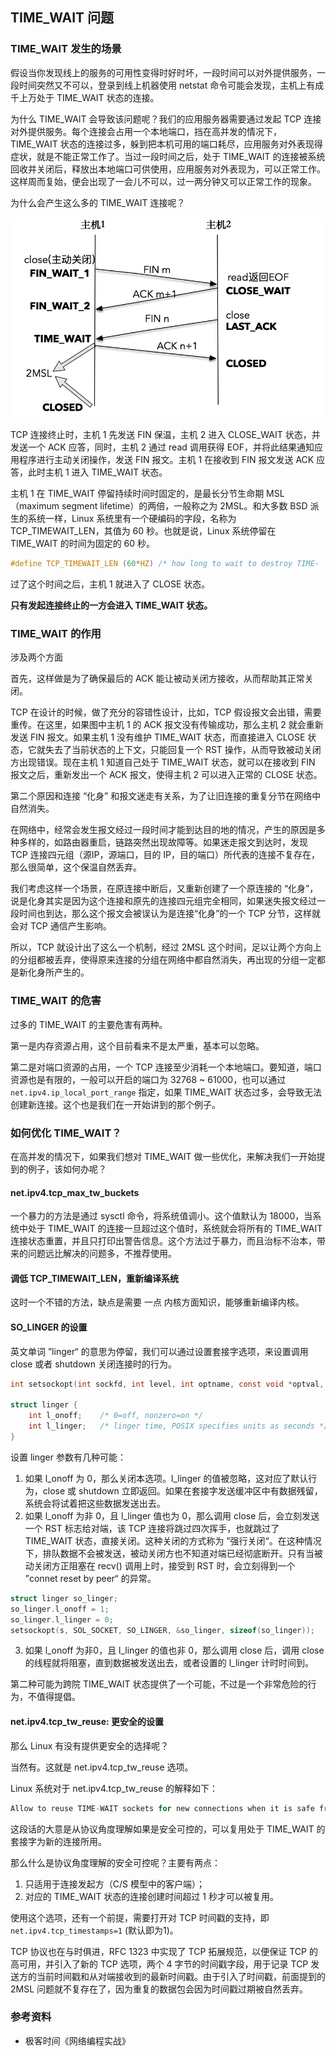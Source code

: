 ## TIME_WAIT 问题

### TIME_WAIT 发生的场景

假设当你发现线上的服务的可用性变得时好时坏，一段时间可以对外提供服务，一段时间突然又不可以，登录到线上机器使用 netstat 命令可能会发现，主机上有成千上万处于 TIME_WAIT 状态的连接。

为什么 TIME_WAIT 会导致该问题呢？我们的应用服务器需要通过发起 TCP 连接对外提供服务。每个连接会占用一个本地端口，挡在高并发的情况下，TIME_WAIT 状态的连接过多，躲到把本机可用的端口耗尽，应用服务对外表现得症状，就是不能正常工作了。当过一段时间之后，处于 TIME_WAIT 的连接被系统回收并关闭后，释放出本地端口可供使用，应用服务对外表现为，可以正常工作。这样周而复始，便会出现了一会儿不可以，过一两分钟又可以正常工作的现象。

为什么会产生这么多的 TIME_WAIT 连接呢？

![四次挥手](image/四次挥手.png)

TCP 连接终止时，主机 1 先发送 FIN 保温，主机 2 进入 CLOSE_WAIT 状态，并发送一个 ACK 应答，同时，主机 2 通过 read 调用获得 EOF，并将此结果通知应用程序进行主动关闭操作，发送 FIN 报文。主机 1 在接收到 FIN 报文发送 ACK 应答，此时主机 1 进入 TIME_WAIT 状态。

主机 1 在 TIME_WAIT 停留持续时间时固定的，是最长分节生命期 MSL（maximum segment lifetime）的两倍，一般称之为 2MSL。和大多数 BSD 派生的系统一样，Linux 系统里有一个硬编码的字段，名称为 TCP_TIMEWAIT_LEN，其值为 60 秒。也就是说，Linux 系统停留在 TIME_WAIT 的时间为固定的 60 秒。

```c
#define TCP_TIMEWAIT_LEN (60*HZ) /* how long to wait to destroy TIME-        WAIT state, about 60 seconds	*/
```

过了这个时间之后，主机 1 就进入了 CLOSE 状态。

**只有发起连接终止的一方会进入 TIME_WAIT 状态。**

### TIME_WAIT 的作用

涉及两个方面

首先，这样做是为了确保最后的 ACK 能让被动关闭方接收，从而帮助其正常关闭。

TCP 在设计的时候，做了充分的容错性设计，比如，TCP 假设报文会出错，需要重传。在这里，如果图中主机 1 的 ACK 报文没有传输成功，那么主机 2 就会重新发送 FIN 报文。如果主机 1 没有维护 TIME_WAIT 状态，而直接进入 CLOSE 状态，它就失去了当前状态的上下文，只能回复一个 RST 操作，从而导致被动关闭方出现错误。现在主机 1 知道自己处于 TIME_WAIT 状态，就可以在接收到 FIN 报文之后，重新发出一个 ACK 报文，使得主机 2 可以进入正常的 CLOSE 状态。

第二个原因和连接 “化身” 和报文迷走有关系，为了让旧连接的重复分节在网络中自然消失。

在网络中，经常会发生报文经过一段时间才能到达目的地的情况，产生的原因是多种多样的，如路由器重启，链路突然出现故障等。如果迷走报文到达时，发现 TCP 连接四元组（源IP，源端口，目的 IP，目的端口）所代表的连接不复存在，那么很简单，这个保温自然丢弃。

我们考虑这样一个场景，在原连接中断后，又重新创建了一个原连接的 “化身”，说是化身其实是因为这个连接和原先的连接四元组完全相同，如果迷失报文经过一段时间也到达，那么这个报文会被误认为是连接“化身”的一个 TCP 分节，这样就会对 TCP 通信产生影响。

所以，TCP 就设计出了这么一个机制，经过 2MSL 这个时间，足以让两个方向上的分组都被丢弃，使得原来连接的分组在网络中都自然消失，再出现的分组一定都是新化身所产生的。

### TIME_WAIT 的危害

过多的 TIME_WAIT 的主要危害有两种。

第一是内存资源占用，这个目前看来不是太严重，基本可以忽略。

第二是对端口资源的占用，一个 TCP 连接至少消耗一个本地端口。要知道，端口资源也是有限的，一般可以开启的端口为 32768 ~ 61000，也可以通过 `net.ipv4.ip_local_port_range` 指定，如果 TIME_WAIT 状态过多，会导致无法创建新连接。这个也是我们在一开始讲到的那个例子。

### 如何优化 TIME_WAIT？ 

在高并发的情况下，如果我们想对 TIME_WAIT 做一些优化，来解决我们一开始提到的例子，该如何办呢？

#### net.ipv4.tcp_max_tw_buckets

一个暴力的方法是通过 sysctl 命令，将系统值调小。这个值默认为 18000，当系统中处于 TIME_WAIT 的连接一旦超过这个值时，系统就会将所有的 TIME_WAIT 连接状态重置，并且只打印出警告信息。这个方法过于暴力，而且治标不治本，带来的问题远比解决的问题多，不推荐使用。

#### 调低 TCP_TIMEWAIT_LEN，重新编译系统

这时一个不错的方法，缺点是需要 一点 内核方面知识，能够重新编译内核。

#### SO_LINGER 的设置

英文单词 ”linger“ 的意思为停留，我们可以通过设置套接字选项，来设置调用 close 或者 shutdown 关闭连接时的行为。

```c
int setsockopt(int sockfd, int level, int optname, const void *optval, socklent_t optlen);

struct linger {
    int l_onoff;    /* 0=off, nonzero=on */
    int l_linger;   /* linger time, POSIX specifies units as seconds */
}
```

设置 linger 参数有几种可能：

1. 如果 l_onoff 为 0，那么关闭本选项。l_linger 的值被忽略，这对应了默认行为，close 或 shutdown 立即返回。如果在套接字发送缓冲区中有数据残留，系统会将试着把这些数据发送出去。
2. 如果 l_onoff 为非 0，且 l_linger 值也为 0，那么调用 close 后，会立刻发送一个 RST 标志给对端，该 TCP 连接将跳过四次挥手，也就跳过了 TIME_WAIT 状态，直接关闭。这种关闭的方式称为 ”强行关闭“。在这种情况下，排队数据不会被发送，被动关闭方也不知道对端已经彻底断开。只有当被动关闭方正阻塞在 recv() 调用上时，接受到 RST 时，会立刻得到一个 ”connet reset by peer“ 的异常。

```c
struct linger so_linger;
so_linger.l_onoff = 1;
so_linger.l_linger = 0;
setsockopt(s, SOL_SOCKET, SO_LINGER, &so_linger, sizeof(so_linger));
```

3. 如果 l_onoff 为非0，且 l_linger 的值也非 0，那么调用 close 后，调用 close 的线程就将阻塞，直到数据被发送出去，或者设置的 l_linger 计时时间到。

第二种可能为跨院 TIME_WAIT 状态提供了一个可能，不过是一个非常危险的行为，不值得提倡。

#### net.ipv4.tcp_tw_reuse: 更安全的设置

那么 Linux 有没有提供更安全的选择呢？

当然有。这就是 net.ipv4.tcp_tw_reuse 选项。

Linux 系统对于 net.ipv4.tcp_tw_reuse 的解释如下：

```c
Allow to reuse TIME-WAIT sockets for new connections when it is safe from protocol viewpoint. Default value is 0.It should not be changed without advice/request of technical experts.
```

这段话的大意是从协议角度理解如果是安全可控的，可以复用处于 TIME_WAIT 的套接字为新的连接所用。

那么什么是协议角度理解的安全可控呢？主要有两点：

1. 只适用于连接发起方（C/S 模型中的客户端）；
2. 对应的 TIME_WAIT 状态的连接创建时间超过 1 秒才可以被复用。

使用这个选项，还有一个前提，需要打开对 TCP 时间戳的支持，即 `net.ipv4.tcp_timestamps=1` (默认即为1)。

TCP 协议也在与时俱进，RFC 1323 中实现了 TCP 拓展规范，以便保证 TCP 的高可用，并引入了新的 TCP 选项，两个 4 字节的时间戳字段，用于记录 TCP 发送方的当前时间戳和从对端接收到的最新时间戳。由于引入了时间戳，前面提到的 2MSL 问题就不复存在了，因为重复的数据包会因为时间戳过期被自然丢弃。





















































### 参考资料

- 极客时间《网络编程实战》